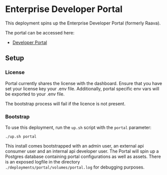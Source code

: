 # Enterprise Developer Portal

This deployment spins up the Enterprise Developer Portal (formerly Raava).

The portal can be accessed here:
- [Developer Portal](http://localhost:3100)


## Setup

### License
Portal currently shares the license with the dashboard. Ensure that you have set your license key your .env file. Additionally, portal specific env vars will be exported to your .env file. 

The bootstrap process will fail if the licence is not present.

### Bootstrap

To use this deployment, run the `up.sh` script with the `portal` parameter:

```
./up.sh portal
```

This install comes bootstrapped with an admin user, an external api consumer user and an internal api developer user. 
The Portal will spin up a Postgres database containing portal configurations as well as assets. 
There is an exposed logfile in the directory `./deployments/portal/volumes/portal.log` for debugging purposes.
